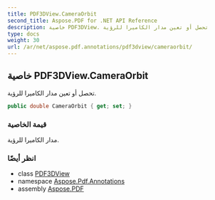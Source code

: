```yaml
---
title: PDF3DView.CameraOrbit
second_title: Aspose.PDF for .NET API Reference
description: خاصية PDF3DView. تحصل أو تعين مدار الكاميرا للرؤية
type: docs
weight: 30
url: /ar/net/aspose.pdf.annotations/pdf3dview/cameraorbit/
---
```

## خاصية PDF3DView.CameraOrbit

تحصل أو تعين مدار الكاميرا للرؤية.

```csharp
public double CameraOrbit { get; set; }
```

### قيمة الخاصية

مدار الكاميرا للرؤية.

### انظر أيضًا

* class [PDF3DView](../)
* namespace [Aspose.Pdf.Annotations](../../../aspose.pdf.annotations/)
* assembly [Aspose.PDF](../../../)